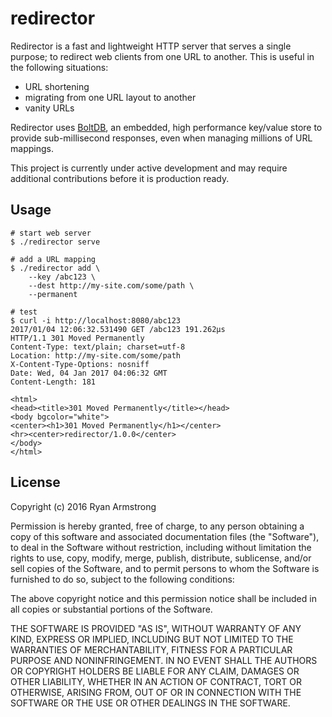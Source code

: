 # redirector

Redirector is a fast and lightweight HTTP server that serves a single purpose;
to redirect web clients from one URL to another. This is useful in the following
situations:

* URL shortening
* migrating from one URL layout to another
* vanity URLs

Redirector uses [BoltDB](https://github.com/boltdb/bolt), an embedded, high
performance key/value store to provide sub-millisecond responses, even when
managing millions of URL mappings.

This project is currently under active development and may require additional
contributions before it is production ready.


## Usage

```
# start web server
$ ./redirector serve

# add a URL mapping
$ ./redirector add \
	--key /abc123 \
	--dest http://my-site.com/some/path \
	--permanent

# test
$ curl -i http://localhost:8080/abc123
2017/01/04 12:06:32.531490 GET /abc123 191.262µs
HTTP/1.1 301 Moved Permanently
Content-Type: text/plain; charset=utf-8
Location: http://my-site.com/some/path
X-Content-Type-Options: nosniff
Date: Wed, 04 Jan 2017 04:06:32 GMT
Content-Length: 181

<html>
<head><title>301 Moved Permanently</title></head>
<body bgcolor="white">
<center><h1>301 Moved Permanently</h1></center>
<hr><center>redirector/1.0.0</center>
</body>
</html>

```


## License
Copyright (c) 2016 Ryan Armstrong

Permission is hereby granted, free of charge, to any person obtaining a copy of
this software and associated documentation files (the "Software"), to deal in
the Software without restriction, including without limitation the rights to
use, copy, modify, merge, publish, distribute, sublicense, and/or sell copies of
the Software, and to permit persons to whom the Software is furnished to do so,
subject to the following conditions:

The above copyright notice and this permission notice shall be included in all
copies or substantial portions of the Software.

THE SOFTWARE IS PROVIDED "AS IS", WITHOUT WARRANTY OF ANY KIND, EXPRESS OR
IMPLIED, INCLUDING BUT NOT LIMITED TO THE WARRANTIES OF MERCHANTABILITY, FITNESS
FOR A PARTICULAR PURPOSE AND NONINFRINGEMENT. IN NO EVENT SHALL THE AUTHORS OR
COPYRIGHT HOLDERS BE LIABLE FOR ANY CLAIM, DAMAGES OR OTHER LIABILITY, WHETHER
IN AN ACTION OF CONTRACT, TORT OR OTHERWISE, ARISING FROM, OUT OF OR IN
CONNECTION WITH THE SOFTWARE OR THE USE OR OTHER DEALINGS IN THE SOFTWARE.
